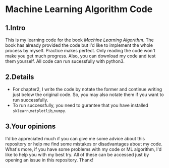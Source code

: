 # Machine Learning Algorithm Code

1.Intro
---

This is my learning code for the book <i>Machine Learning Algorithm</i>. The book has already provided the code but I'd like to implement the whole process by myself. Practice makes perfect. Only reading the code won't make you get much progress. Also, you can download my code and test them yourself. All code can run sucessfully with python3.  

2.Details
---

- For chapter2, I write the code by notate the former and continue writing just below the original code. So, you may also notate them if you want to run successfully.
- To run successfully, you need to gurantee that you have installed `sklearn`,`matplotlib`,`numpy`.

3.Your opinions
---

I'd be appreciated much if you can give me some advice about this repository or help me find some mistakes or disadvantages about my code. What's more, if you have some problems with my code or ML algorithm, I'd like to help you with my best try. All of these can be accessed just by opening an issue in this repository. Thanx!
